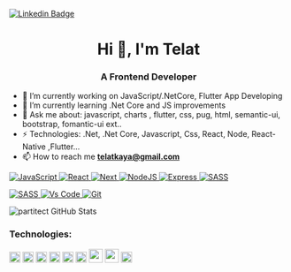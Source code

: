 
[![Linkedin Badge](https://img.shields.io/badge/-telatkaya-blue?style=flat-square&logo=Linkedin&logoColor=white&link=https://www.linkedin.com/in/telat-kaya-1a488a76/)](https://www.linkedin.com/in/telat-kaya-1a488a76/)



<h1 align="center">Hi 👋, I'm Telat</h1>

<h3 align="center">A Frontend Developer</h3>

- 🔭 I’m currently working on JavaScript/.NetCore, Flutter App Developing
- 🌱 I’m currently learning .Net Core and JS improvements
- 💬 Ask me about: javascript, charts , flutter, css,  pug, html, semantic-ui, bootstrap, fomantic-ui ext..
- ⚡ Technologies: .Net, .Net Core, Javascript, Css, React, Node, React-Native ,Flutter... 
- 📫 How to reach me **telatkaya@gmail.com**

<p>
<a href="https://github.com/partitect?tab=repositories" target="_blank"><img alt="JavaScript"
                        src="https://img.shields.io/badge/-Javascript-F0DB4F?style=for-the-badge&labelColor=black&logo=javascript&logoColor=F0DB4F">
</a>
<!-- CSS  -->
<a href="https://github.com/partitect?tab=repositories" target="_blank"><img alt="React"
                src="https://img.shields.io/badge/-React-61DBFB?style=for-the-badge&labelColor=black&logo=react&logoColor=61DBFB">
</a>
<!-- JavaScript -->
<a href="https://github.com/partitect?tab=repositories" target="_blank"><img alt="Next"
                src="https://img.shields.io/badge/next.js-000000?style=for-the-badge&logo=nextdotjs&logoColor=white">
</a>
<!-- Python -->
<a href="https://github.com/partitect?tab=repositories" target="_blank"><img alt="NodeJS"
                src="https://img.shields.io/badge/-Nodejs-3C873A?style=for-the-badge&labelColor=black&logo=node.js&logoColor=3C873A">
</a>
<!-- C++ -->
<a href="https://github.com/partitect?tab=repositories" target="_blank"><img alt="Express"
                src="https://img.shields.io/badge/Express.js-000000?style=for-the-badge&logo=express&logoColor=white">
</a>
  <a href="https://github.com/partitect?tab=repositories" target="_blank"><img alt="SASS"
                src="https://img.shields.io/badge/-Flutter-007acc?style=for-the-badge&labelColor=black&logo=flutter&logoColor=007acc">

<!-- Arduino -->
<a href="https://github.com/partitect?tab=repositories" target="_blank"><img alt="SASS"
                src="https://img.shields.io/badge/Sass-CC6699?style=for-the-badge&logo=sass&logoColor=white">
</a>
<a href="https://github.com/partitect?tab=repositories" target="_blank"><img alt="Vs Code"
                src="https://img.shields.io/badge/Visual_Studio-0078d7?style=for-the-badge&logo=visual%20studio&logoColor=white">
</a>
   <a href="https://github.com/partitect?tab=repositories" target="_blank"><img alt="Git"
                src="https://img.shields.io/badge/Git-F05032?style=for-the-badge&logo=git&logoColor=white">
</a>
</p>

![partitect GitHub Stats](https://server.dooboo.io/github-stats-advanced/partitect)


### Technologies:
<code><img height="20" src="https://user-images.githubusercontent.com/27923376/114383049-c441a180-9b95-11eb-97ca-fe007eb03fd3.png"></code>
<code><img height="20" src="https://user-images.githubusercontent.com/27923376/114383803-a0cb2680-9b96-11eb-989b-acb3ae0b2f62.png"></code>
<code><img height="20" src="https://user-images.githubusercontent.com/27923376/114383612-68c3e380-9b96-11eb-9865-faf3e4084fcc.png"></code>
<code><img height="20" src="https://user-images.githubusercontent.com/27923376/114383605-6792b680-9b96-11eb-9289-994303dd28ae.png"></code>
<code><img height="20" src="https://user-images.githubusercontent.com/27923376/114383422-31553700-9b96-11eb-87b5-aeede4c58590.png"></code>
<code><img height="20" src="https://user-images.githubusercontent.com/27923376/114383598-66618980-9b96-11eb-8a11-53a2a1fe0e36.png"></code> 
<code><img height="25" src="https://user-images.githubusercontent.com/27923376/114383591-63ff2f80-9b96-11eb-8096-324818a6ca3c.png"></code> 
<code><img height="25" src="https://user-images.githubusercontent.com/27923376/114383534-52b62300-9b96-11eb-915e-6248657c704e.png"></code>
<code><img height="20" src="https://user-images.githubusercontent.com/27923376/114383382-25697500-9b96-11eb-9b90-f50c2cc54302.png"></code>

